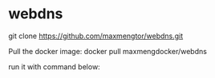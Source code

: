 # webdns


git clone https://github.com/maxmengtor/webdns.git

Pull the docker image:
docker pull maxmengdocker/webdns

run it with command below:

